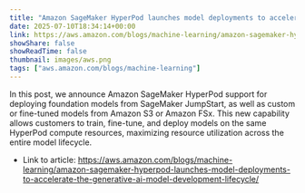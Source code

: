 ```yaml
---
title: "Amazon SageMaker HyperPod launches model deployments to accelerate the generative AI model development lifecycle"
date: 2025-07-10T18:34:14+00:00
link: https://aws.amazon.com/blogs/machine-learning/amazon-sagemaker-hyperpod-launches-model-deployments-to-accelerate-the-generative-ai-model-development-lifecycle/
showShare: false
showReadTime: false
thumbnail: images/aws.png
tags: ["aws.amazon.com/blogs/machine-learning"]
---
```

In this post, we announce Amazon SageMaker HyperPod support for deploying foundation models from SageMaker JumpStart, as well as custom or fine-tuned models from Amazon S3 or Amazon FSx. This new capability allows customers to train, fine-tune, and deploy models on the same HyperPod compute resources, maximizing resource utilization across the entire model lifecycle.

- Link to article: https://aws.amazon.com/blogs/machine-learning/amazon-sagemaker-hyperpod-launches-model-deployments-to-accelerate-the-generative-ai-model-development-lifecycle/